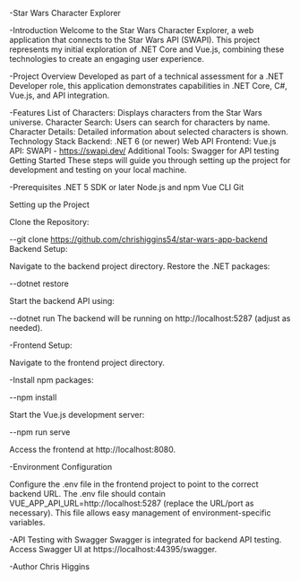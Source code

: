 -Star Wars Character Explorer

-Introduction
Welcome to the Star Wars Character Explorer, a web application that connects to the Star Wars API (SWAPI). This project represents my initial exploration of .NET Core and Vue.js, combining these technologies to create an engaging user experience.

-Project Overview
Developed as part of a technical assessment for a .NET Developer role, this application demonstrates capabilities in .NET Core, C#, Vue.js, and API integration.

-Features
List of Characters: Displays characters from the Star Wars universe.
Character Search: Users can search for characters by name.
Character Details: Detailed information about selected characters is shown.
Technology Stack
Backend: .NET 6 (or newer) Web API
Frontend: Vue.js
API: SWAPI - https://swapi.dev/
Additional Tools: Swagger for API testing
Getting Started
These steps will guide you through setting up the project for development and testing on your local machine.

-Prerequisites
.NET 5 SDK or later
Node.js and npm
Vue CLI
Git

Setting up the Project

Clone the Repository:

--git clone https://github.com/chrishiggins54/star-wars-app-backend
Backend Setup:

Navigate to the backend project directory.
Restore the .NET packages:

--dotnet restore

Start the backend API using:


--dotnet run
The backend will be running on http://localhost:5287 (adjust as needed).

-Frontend Setup:

Navigate to the frontend project directory.

-Install npm packages:

--npm install

Start the Vue.js development server:

--npm run serve

Access the frontend at http://localhost:8080.

-Environment Configuration

Configure the .env file in the frontend project to point to the correct backend URL.
The .env file should contain VUE_APP_API_URL=http://localhost:5287 (replace the URL/port as necessary).
This file allows easy management of environment-specific variables.

-API Testing with Swagger
Swagger is integrated for backend API testing.
Access Swagger UI at https://localhost:44395/swagger.


-Author
Chris Higgins
